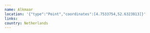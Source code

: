 ```yaml
---
name: Alkmaar
location: '{"type":"Point","coordinates":[4.7533754,52.6323813]}'
links: 
country: Netherlands
---
```

